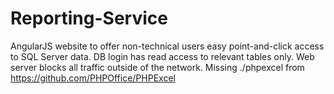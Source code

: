 # Reporting-Service
AngularJS website to offer non-technical users easy point-and-click access to SQL Server data.
DB login has read access to relevant tables only.
Web server blocks all traffic outside of the network.
Missing ./phpexcel from https://github.com/PHPOffice/PHPExcel
